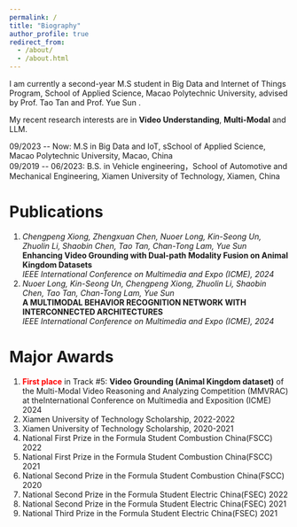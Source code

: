 ```yaml
---
permalink: /
title: "Biography"
author_profile: true
redirect_from: 
  - /about/
  - /about.html
---
```


I am currently a second-year M.S student in Big Data and Internet of Things Program, School of Applied Science, Macao Polytechnic University, advised by Prof. Tao Tan and Prof. Yue Sun .

My recent research interests are in **Video Understanding**, **Multi-Modal** and LLM.

09/2023 -- Now: M.S in Big Data and IoT, sSchool of Applied Science, Macao Polytechnic University, Macao, China  
09/2019 -- 06/2023: B.S. in Vehicle engineering，School of Automotive and Mechanical Engineering, Xiamen University of Technology, Xiamen, China

Publications
======
1. *Chengpeng Xiong, Zhengxuan Chen, Nuoer Long, Kin-Seong Un, Zhuolin Li, Shaobin Chen, Tao Tan, Chan-Tong Lam, Yue Sun*  
   **Enhancing Video Grounding with Dual-path Modality Fusion on Animal Kingdom Datasets**  
   _IEEE International Conference on Multimedia and Expo (ICME), 2024_  
2. *Nuoer Long, Kin-Seong Un, Chengpeng Xiong, Zhuolin Li, Shaobin Chen, Tao Tan, Chan-Tong Lam, Yue Sun*  
   **A MULTIMODAL BEHAVIOR RECOGNITION NETWORK WITH INTERCONNECTED ARCHITECTURES**  
   _IEEE International Conference on Multimedia and Expo (ICME), 2024_  

Major Awards 
======
1.  <span style="color:red">**First place**</span> in Track #5: **Video Grounding (Animal Kingdom dataset)** of the Multi-Modal Video Reasoning and Analyzing Competition (MMVRAC) at theInternational Conference on Multimedia and Exposition (ICME)  2024
2.  Xiamen University of Technology Scholarship, 2022-2022
3.  Xiamen University of Technology Scholarship, 2020-2021
4.  National First Prize in the Formula Student Combustion China(FSCC) 2022
5.  National First Prize in the Formula Student Combustion China(FSCC) 2021
6.  National Second Prize in the Formula Student Combustion China(FSCC) 2020
7.  National Second Prize in the Formula Student Electric China(FSEC) 2022
9.  National Second Prize in the Formula Student Electric China(FSEC) 2021
11. National Third Prize in the Formula Student Electric China(FSEC) 2021
